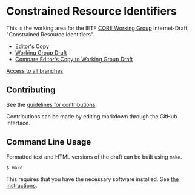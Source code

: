 # Constrained Resource Identifiers

This is the working area for the IETF [CORE Working Group](https://datatracker.ietf.org/wg/core/documents/) Internet-Draft, "Constrained Resource Identifiers".

* [Editor's Copy](https://core-wg.github.io/href/#go.draft-ietf-core-href.html)
* [Working Group Draft](https://datatracker.ietf.org/doc/html/draft-ietf-core-href)
* [Compare Editor's Copy to Working Group Draft](https://core-wg.github.io/href/#go.draft-ietf-core-href.diff)

[Access to all branches](https://core-wg.github.io/href/)

## Contributing

See the
[guidelines for contributions](https://github.com/core-wg/href/blob/main/CONTRIBUTING.md).

Contributions can be made by editing markdown through the GitHub interface.


## Command Line Usage

Formatted text and HTML versions of the draft can be built using `make`.

```sh
$ make
```

This requires that you have the necessary software installed.  See
[the instructions](https://github.com/martinthomson/i-d-template/blob/main/doc/SETUP.md).

